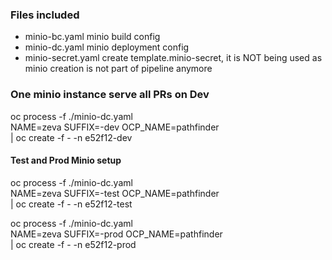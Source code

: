 ### Files included

* minio-bc.yaml minio build config
* minio-dc.yaml minio deployment config
* minio-secret.yaml create template.minio-secret, it is NOT being used as minio creation is not part of pipeline anymore

### One minio instance serve all PRs on Dev

oc process -f ./minio-dc.yaml \
NAME=zeva SUFFIX=-dev OCP_NAME=pathfinder\
| oc create -f - -n e52f12-dev

#### Test and Prod Minio setup

oc process -f ./minio-dc.yaml \
NAME=zeva SUFFIX=-test OCP_NAME=pathfinder \
| oc create -f - -n e52f12-test


oc process -f ./minio-dc.yaml \
NAME=zeva SUFFIX=-prod  OCP_NAME=pathfinder\
| oc create -f - -n e52f12-prod